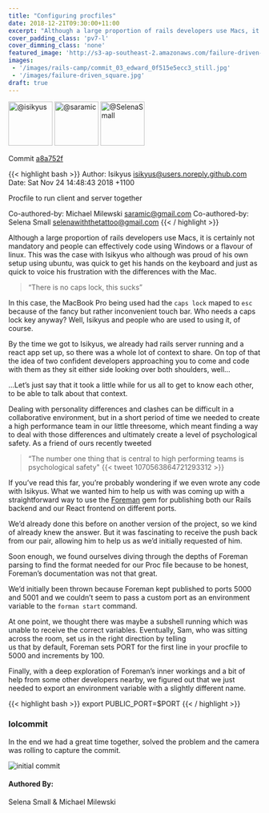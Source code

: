 ```yaml
---
title: "Configuring procfiles"
date: 2018-12-21T09:30:00+11:00
excerpt: "Although a large proportion of rails developers use Macs, it is certainly not mandatory and people can effectively code using Windows or a flavour of linux. This was the case with Isikyus who although was proud of his own setup using ubuntu, was quick to get his hands on the keyboard and just as quick to voice his frustration with the differences with the Mac. "
cover_padding_class: 'pv7-l'
cover_dimming_class: 'none'
featured_image: 'http://s3-ap-southeast-2.amazonaws.com/failure-driven-blog/railscamp-24-woodfield-hobart/commit_03_edward_0f515e5ecc3.gif'
images:
 - '/images/rails-camp/commit_03_edward_0f515e5ecc3_still.jpg'
 - '/images/failure-driven_square.jpg'
draft: true
---
```


<img alt="@isikyus" src="//github.com/isikyus.png" style="display: inline; width: 88px;" height="88" />
<img alt="@saramic" src="//github.com/saramic.png" style="display: inline; width: 88px;" height="88" />
<img alt="@SelenaSmall" src="//github.com/SelenaSmall.png" style="display: inline; width: 88px;" height="88" />

Commit [a8a752f](https://github.com/failure-driven/railscamp-search-term/commit/a8a752f2cf2d3be7f204ee028a5ff52d51e7dda7)

{{< highlight bash >}}
Author: Isikyus <isikyus@users.noreply.github.com>
Date:   Sat Nov 24 14:48:43 2018 +1100

Procfile to run client and server together

Co-authored-by: Michael Milewski <saramic@gmail.com>
Co-authored-by: Selena Small <selenawiththetattoo@gmail.com>
{{< / highlight >}}

Although a large proportion of rails developers use Macs, it is certainly not mandatory and people 
can effectively code using Windows or a flavour of linux. This was the case with Isikyus who although 
was proud of his own setup using ubuntu, was quick to get his hands on the keyboard and just as quick 
to voice his frustration with the differences with the Mac. 

> “There is no caps lock, this sucks” 

In this case, the MacBook Pro being used had the `caps lock` maped to `esc` because of the fancy but 
rather inconvenient touch bar. Who needs a caps lock key anyway? Well, Isikyus and people who are used 
to using it, of course.

By the time we got to Isikyus, we already had rails server running and a react app set up, so there 
was a whole lot of context to share. On top of that the idea of two confident developers approaching 
you to come and code with them as they sit either side looking over both shoulders, well…
 
...Let’s just say that it took a little while for us all to get to know each other, to be able to 
talk about that context. 

Dealing with personality differences and clashes can be difficult in a collaborative environment, 
but in a short period of time we needed to create a high performance team in our little threesome, 
which meant finding a way to deal with those differences and ultimately create a level of psychological 
safety. As a friend of ours recently tweeted

> “The number one thing that is central to high performing teams is psychological safety"
> {{< tweet 1070563864721293312 >}}

If you’ve read this far, you’re probably wondering if we even wrote any code with Isikyus. What we 
wanted him to help us with was coming up with a straightforward way to use the [Foreman](https://github.com/ddollar/foreman) 
gem for publishing both our Rails backend and our React frontend on different ports.

We’d already done this before on another version of the project, so we kind of already knew the answer. 
But it was fascinating to receive the push back from our pair, allowing him to help us as we’d initially 
requested of him.

Soon enough, we found ourselves diving through the depths of Foreman parsing to find the format needed 
for our Proc file because to be honest, Foreman’s documentation was not that great.

We’d initially been thrown because Foreman kept published to ports 5000 and 5001 and we couldn’t seem 
to pass a custom port as an environment variable to the `forman start` command.

At one point, we thought there was maybe a subshell running which was unable to receive the correct 
variables. Eventually, Sam, who was sitting across the room, set us in the right direction by telling  
us that by default, Foreman sets PORT for the first line in your procfile to 5000 and increments by 100.

Finally, with a deep exploration of Foreman’s inner workings and a bit of help from some other developers 
nearby, we figured out that we just needed to export an environment variable with a slightly different name.

{{< highlight bash >}}
export PUBLIC_PORT=$PORT
{{< / highlight >}}

### lolcommit

In the end we had a great time together, solved the problem and the camera was rolling to capture the commit.

![initial commit](http://s3-ap-southeast-2.amazonaws.com/failure-driven-blog/railscamp-24-woodfield-hobart/commit_03_edward_0f515e5ecc3.gif)

#### Authored By:

Selena Small & Michael Milewski

